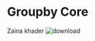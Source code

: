 # Groupby Core
Zaina khader
![download](https://github.com/Zainakhader/Group/assets/159205508/f785333c-b02e-4160-8438-922bf580c006)
